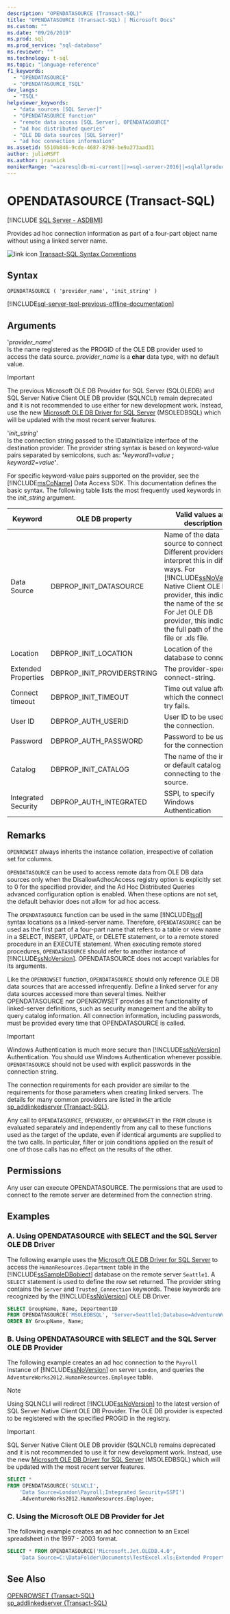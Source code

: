 ```yaml
---
description: "OPENDATASOURCE (Transact-SQL)"
title: "OPENDATASOURCE (Transact-SQL) | Microsoft Docs"
ms.custom: ""
ms.date: "09/26/2019"
ms.prod: sql
ms.prod_service: "sql-database"
ms.reviewer: ""
ms.technology: t-sql
ms.topic: "language-reference"
f1_keywords: 
  - "OPENDATASOURCE"
  - "OPENDATASOURCE_TSQL"
dev_langs: 
  - "TSQL"
helpviewer_keywords: 
  - "data sources [SQL Server]"
  - "OPENDATASOURCE function"
  - "remote data access [SQL Server], OPENDATASOURCE"
  - "ad hoc distributed queries"
  - "OLE DB data sources [SQL Server]"
  - "ad hoc connection information"
ms.assetid: 5510b846-9cde-4687-8798-be9a273aad31
author: julieMSFT
ms.author: jrasnick
monikerRange: "=azuresqldb-mi-current||>=sql-server-2016||=sqlallproducts-allversions||>=sql-server-linux-2017"
---
```

# OPENDATASOURCE (Transact-SQL)
[!INCLUDE [SQL Server - ASDBMI](../../includes/applies-to-version/sql-asdbmi.md)]

  Provides ad hoc connection information as part of a four-part object name without using a linked server name.  

 ![link icon](../../database-engine/configure-windows/media/topic-link.gif "link icon") [Transact-SQL Syntax Conventions](../../t-sql/language-elements/transact-sql-syntax-conventions-transact-sql.md)  
  
## Syntax  
  
```  
OPENDATASOURCE ( 'provider_name', 'init_string' )  
```  
  
[!INCLUDE[sql-server-tsql-previous-offline-documentation](../../includes/sql-server-tsql-previous-offline-documentation.md)]

## Arguments
 '*provider_name*'  
 Is the name registered as the PROGID of the OLE DB provider used to access the data source. *provider_name* is a **char** data type, with no default value.  

 > [!IMPORTANT]
 > The previous Microsoft OLE DB Provider for SQL Server (SQLOLEDB) and SQL Server Native Client OLE DB provider (SQLNCLI) remain deprecated and it is not recommended to use either for new development work. Instead, use the new [Microsoft OLE DB Driver for SQL Server](../../connect/oledb/oledb-driver-for-sql-server.md) (MSOLEDBSQL) which will be updated with the most recent server features.
 
 '*init_string*'  
 Is the connection string passed to the IDataInitialize interface of the destination provider. The provider string syntax is based on keyword-value pairs separated by semicolons, such as: **'**_keyword1_=_value_ **;** _keyword2_=_value_**'**.  
  
 For specific keyword-value pairs supported on the provider, see the [!INCLUDE[msCoName](../../includes/msconame-md.md)] Data Access SDK. This documentation defines the basic syntax. The following table lists the most frequently used keywords in the *init_string* argument.  
  
|Keyword|OLE DB property|Valid values and description|  
|-------------|---------------------|----------------------------------|  
|Data Source|DBPROP_INIT_DATASOURCE|Name of the data source to connect to. Different providers interpret this in different ways. For [!INCLUDE[ssNoVersion](../../includes/ssnoversion-md.md)] Native Client OLE DB provider, this indicates the name of the server. For Jet OLE DB provider, this indicates the full path of the .mdb file or .xls file.|  
|Location|DBPROP_INIT_LOCATION|Location of the database to connect to.|  
|Extended Properties|DBPROP_INIT_PROVIDERSTRING|The provider-specific connect-string.|  
|Connect timeout|DBPROP_INIT_TIMEOUT|Time out value after which the connection try fails.|  
|User ID|DBPROP_AUTH_USERID|User ID to be used for the connection.|  
|Password|DBPROP_AUTH_PASSWORD|Password to be used for the connection.|  
|Catalog|DBPROP_INIT_CATALOG|The name of the initial or default catalog when connecting to the data source.|  
|Integrated Security|DBPROP_AUTH_INTEGRATED|SSPI, to specify Windows Authentication|  
  
## Remarks  
`OPENROWSET` always inherits the instance collation, irrespective of collation set for columns.

`OPENDATASOURCE` can be used to access remote data from OLE DB data sources only when the DisallowAdhocAccess registry option is explicitly set to 0 for the specified provider, and the Ad Hoc Distributed Queries advanced configuration option is enabled. When these options are not set, the default behavior does not allow for ad hoc access.  
  
The `OPENDATASOURCE` function can be used in the same [!INCLUDE[tsql](../../includes/tsql-md.md)] syntax locations as a linked-server name. Therefore, `OPENDATASOURCE` can be used as the first part of a four-part name that refers to a table or view name in a SELECT, INSERT, UPDATE, or DELETE statement, or to a remote stored procedure in an EXECUTE statement. When executing remote stored procedures, `OPENDATASOURCE` should refer to another instance of [!INCLUDE[ssNoVersion](../../includes/ssnoversion-md.md)]. OPENDATASOURCE does not accept variables for its arguments.  
  
Like the `OPENROWSET` function, `OPENDATASOURCE` should only reference OLE DB data sources that are accessed infrequently. Define a linked server for any data sources accessed more than several times. Neither OPENDATASOURCE nor OPENROWSET provides all the functionality of linked-server definitions, such as security management and the ability to query catalog information. All connection information, including passwords, must be provided every time that OPENDATASOURCE is called.  
  
> [!IMPORTANT]  
> Windows Authentication is much more secure than [!INCLUDE[ssNoVersion](../../includes/ssnoversion-md.md)] Authentication. You should use Windows Authentication whenever possible. `OPENDATASOURCE` should not be used with explicit passwords in the connection string.  
  
The connection requirements for each provider are similar to the requirements for those parameters when creating linked servers. The details for many common providers are listed in the article [sp_addlinkedserver &#40;Transact-SQL&#41;](../../relational-databases/system-stored-procedures/sp-addlinkedserver-transact-sql.md).  
  
Any call to `OPENDATASOURCE`, `OPENQUERY`, or `OPENROWSET` in the `FROM` clause is evaluated separately and independently from any call to these functions used as the target of the update, even if identical arguments are supplied to the two calls. In particular, filter or join conditions applied on the result of one of those calls has no effect on the results of the other.  
  
## Permissions  
 Any user can execute OPENDATASOURCE. The permissions that are used to connect to the remote server are determined from the connection string.  
  
## Examples  

### A. Using OPENDATASOURCE with SELECT and the SQL Server OLE DB Driver  
 The following example uses the [Microsoft OLE DB Driver for SQL Server](../../connect/oledb/oledb-driver-for-sql-server.md) to access the `HumanResources.Department` table in the [!INCLUDE[ssSampleDBobject](../../includes/sssampledbobject-md.md)] database on the remote server `Seattle1`. 
 A `SELECT` statement is used to define the row set returned. The provider string contains the `Server` and `Trusted_Connection` keywords. These keywords are recognized by the [!INCLUDE[ssNoVersion](../../includes/ssnoversion-md.md)] OLE DB Driver.  
  
```sql  
SELECT GroupName, Name, DepartmentID  
FROM OPENDATASOURCE('MSOLEDBSQL', 'Server=Seattle1;Database=AdventureWorks2016;TrustServerCertificate=Yes;Trusted_Connection=Yes;').HumanResources.Department  
ORDER BY GroupName, Name;  
``` 

### B. Using OPENDATASOURCE with SELECT and the SQL Server OLE DB Provider  
The following example creates an ad hoc connection to the `Payroll` instance of [!INCLUDE[ssNoVersion](../../includes/ssnoversion-md.md)] on server `London`, and queries the `AdventureWorks2012.HumanResources.Employee` table. 

> [!NOTE] 
> Using SQLNCLI will redirect [!INCLUDE[ssNoVersion](../../includes/ssnoversion-md.md)] to the latest version of SQL Server Native Client OLE DB Provider. The OLE DB provider is expected to be registered with the specified PROGID in the registry. 

> [!IMPORTANT]  
> SQL Server Native Client OLE DB provider (SQLNCLI) remains deprecated and it is not recommended to use it for new development work. Instead, use the new [Microsoft OLE DB Driver for SQL Server](../../connect/oledb/oledb-driver-for-sql-server.md) (MSOLEDBSQL) which will be updated with the most recent server features.
  
```sql  
SELECT *  
FROM OPENDATASOURCE('SQLNCLI',  
    'Data Source=London\Payroll;Integrated Security=SSPI')  
    .AdventureWorks2012.HumanResources.Employee;  
```  

### C. Using the Microsoft OLE DB Provider for Jet   
 The following example creates an ad hoc connection to an Excel spreadsheet in the 1997 - 2003 format.  
  
```sql  
SELECT * FROM OPENDATASOURCE('Microsoft.Jet.OLEDB.4.0',  
	'Data Source=C:\DataFolder\Documents\TestExcel.xls;Extended Properties=EXCEL 5.0')...[Sheet1$] ;  
```  
  
## See Also  
 [OPENROWSET &#40;Transact-SQL&#41;](../../t-sql/functions/openrowset-transact-sql.md)   
 [sp_addlinkedserver &#40;Transact-SQL&#41;](../../relational-databases/system-stored-procedures/sp-addlinkedserver-transact-sql.md)  
  

